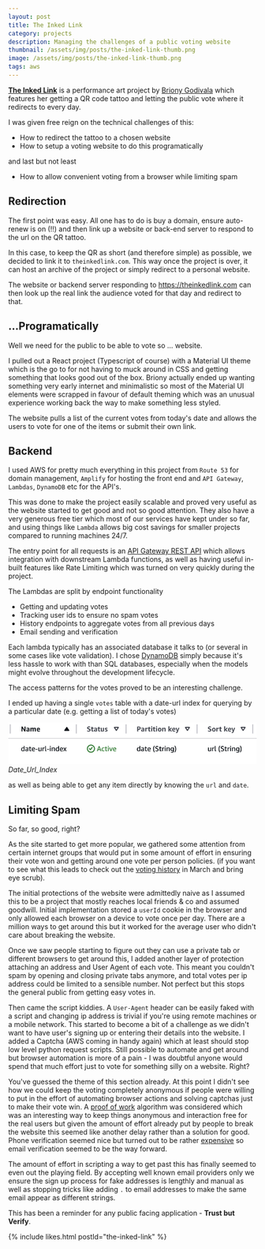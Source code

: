 ```yaml
---
layout: post
title: The Inked Link
category: projects
description: Managing the challenges of a public voting website
thumbnail: /assets/img/posts/the-inked-link-thumb.png
image: /assets/img/posts/the-inked-link-thumb.png
tags: aws
---
```


[<b>The Inked Link</b>](https://www.theinkedlink.com/about) is a performance art project by
[Briony Godivala](https://www.instagram.com/brionygodivala/)
which features her getting a QR code tattoo and letting
the public vote where it redirects to every day.

I was given free reign on the technical challenges of this:
- How to redirect the tattoo to a chosen website
- How to setup a voting website to do this programatically

and last but not least

- How to allow convenient voting from a browser while limiting spam


## Redirection

The first point was easy. 
All one has to do is buy a domain, ensure auto-renew is on (!!)
and then link up a website or back-end server to respond to the url
on the QR tattoo.

In this case, to keep the QR as short (and therefore simple) as possible,
we decided to link it to `theinkedlink.com`.
This way once the project is over, it can host an archive of the project
or simply redirect to a personal website.

The website or backend server responding to https://theinkedlink.com
can then look up the real link the audience voted for that day
and redirect to that. 


## ...Programatically

Well we need for the public to be able to vote so ... website.

I pulled out a React project (Typescript of course)
with a Material UI theme which is the go to for not having
to muck around in CSS and getting something that looks good
out of the box.
Briony actually ended up wanting something very
early internet and minimalistic so most of the 
Material UI elements were scrapped in favour of 
default theming which was an unusual experience working
back the way to make something less styled.

The website pulls a list of the current votes from today's date
and allows the users to vote for one of the items or
submit their own link.


## Backend
I used AWS for pretty much everything in this project
from `Route 53` for domain management, `Amplify` for hosting the front end
and `API Gateway`, `Lambdas`, `DynamoDB` etc for the API's.

This was done to make the project easily scalable and proved
very useful as the website started to get good and not so good
attention.
They also have a very generous free tier which most of our
services have kept under so far, and using things like
`Lambda` allows big cost savings for smaller projects
compared to running machines 24/7.

The entry point for all requests is an 
[API Gateway REST API](https://docs.aws.amazon.com/apigateway/latest/developerguide/apigateway-rest-api.html)
which allows integration with downstream Lambda functions,
as well as having useful in-built features like
Rate Limiting which was turned on very quickly during the project.

The Lambdas are split by endpoint functionality
- Getting and updating votes
- Tracking user ids to ensure no spam votes
- History endpoints to aggregate votes from all previous days
- Email sending and verification

Each lambda typically has an associated database it talks to
(or several in some cases like vote validation).
I chose [DynamoDB](https://aws.amazon.com/dynamodb/)
simply because it's less hassle to work with than SQL
databases, especially when the models might evolve
throughout the development lifecycle.

The access patterns for the votes proved to be an interesting challenge.

I ended up having a single `votes` table with a date-url index for 
querying by a particular date (e.g. getting a list of today's votes)

![](/assets/img/posts/the-inked-link/date-url-index.png)
_Date_Url_Index_

as well as being able to get any item directly
by knowing the `url` and `date`.


## Limiting Spam

So far, so good, right?

As the site started to get more popular,
we gathered some attention from certain internet groups
that would put in some amount of effort in ensuring
their vote won and getting around one vote per person policies.
(if you want to see what this leads to check out the 
[voting history](https://www.theinkedlink.com/history)
in March and bring eye scrub).

The initial protections of the website were admittedly naive
as I assumed this to be a project that mostly
reaches local friends & co and assumed goodwill.
Initial implementation stored a `userId` cookie in the browser
and only allowed each browser on a device to vote
once per day. There are a million ways to get around
this but it worked for the average user who didn't
care about breaking the website.

Once we saw people starting to figure out
they can use a private tab or different browsers
to get around this, I added another layer of protection
attaching an address and User Agent of each vote.
This meant you couldn't spam by opening and closing
private tabs anymore, and total votes per ip address
could be limited to a sensible number.
Not perfect but this stops the general public
from getting easy votes in.

Then came the script kiddies.
A `User-Agent` header can be easily faked with 
a script and changing ip address is trivial
if you're using remote machines or a mobile network.
This started to become a bit of a challenge as
we didn't want to have user's signing up or
entering their details into the website.
I added a Captcha (AWS coming in handy again) which at least should
stop low level python request scripts. Still possible to automate and 
get around but browser automation is more of a pain - I was doubtful
anyone would spend that much effort just to vote for something
silly on a website. Right?

You've guessed the theme of this section already.
At this point I didn't see how we could keep the voting 
completely anonymous if people were willing to put
in the effort of automating browser actions and solving captchas
just to make their vote win.
A [proof of work](http://www.hashcash.org/) algorithm was considered which 
was an interesting way to keep things anonymous
and interaction free for the real users but given
the amount of effort already put by people to break the website
this seemed like another delay rather than a solution for good.
Phone verification seemed nice but turned out to 
be rather [expensive](https://www.twilio.com/en-us/sms/pricing/gb)
so email verification seemed to be the way forward.

The amount of effort in scripting a way to get past 
this has finally seemed to even out the playing field.
By accepting well known email providers only
we ensure the sign up process for fake addresses is lengthly and manual
as well as stopping tricks like adding `.` to email addresses
to make the same email appear as different strings.

This has been a reminder for any public facing application - 
<b>Trust but Verify</b>.


{% include likes.html postId="the-inked-link" %}
